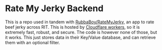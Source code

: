 # Rate My Jerky Backend
This is a repo used in tandem with [RubbaBoy/RateMyJerky](https://github.com/RubbaBoy/RateMyJerky), an app to rate beef jerky across RIT. This is hosted by [Cloudflare workers](https://workers.cloudflare.com/), so it is extremely fast, robust, and secure. The code is however none of those, but it works. This just stores data in their Key/Value database, and can retrieve them with an optional filter.
